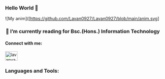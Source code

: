 ### Hello World 👋

![My anim]([https://github.com/Lavan0927/Lavan0927/blob/main/anim.svg]


<h3 align="center">🌱 I’m currently reading for Bsc.(Hons.) Information Technology </h3>
<h4 align="left">Connect with me:</h4>
<p align="left">
<a href="https://www.linkedin.com/in/lavanya-ravichadran/" target="blank"><img align="center" src="https://raw.githubusercontent.com/rahuldkjain/github-profile-readme-generator/master/src/images/icons/Social/linked-in-alt.svg" alt="lavanya-ravichandran" height="30" width="40" /></a>
</p>    

<h3 align="left">Languages and Tools:</h3>



<!--
**Lavan0927/Lavan0927** is a ✨ _special_ ✨ repository because its `README.md` (this file) appears on your GitHub profile.

Here are some ideas to get you started:

- 🔭 I’m currently working on ...
- 🌱 I’m currently learning ...
- 👯 I’m looking to collaborate on ...
- 🤔 I’m looking for help with ...
- 💬 Ask me about ...
- 📫 How to reach me: ...
- 😄 Pronouns: ...
- ⚡ Fun fact: ...
-->
